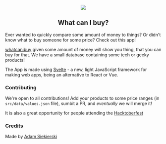 <p align="center">
  <img src="https://emojipedia-us.s3.dualstack.us-west-1.amazonaws.com/thumbs/240/google/263/coin_1fa99.png">
  <h2 align="center">What can I buy?</h2>
</p>

Ever wanted to quickly compare some amount of money to things? Or didn't know what to buy someone for some price? Check out this app!

[whatcanibuy]("https://whatcanibuy.vercel.app") given some amount of money will show you thing, that you can buy for that. We have a small database containing some tech or geeky products!

The App is made using [Svelte](https://svelte.dev) - a new, light JavaScript framework for making web apps, being an alternative to React or Vue.

### Contributing

We're open to all contributions! Add your products to some price ranges (in `src/data/values.json` file), sumbit a PR, and _eventually_ we will merge it!

It is also a great opportunity for people attending the [Hacktoberfest](https://hacktoberfest.digitalocean.com/)

### Credits

Made by [Adam Siekierski](https://siekierski.ml)
